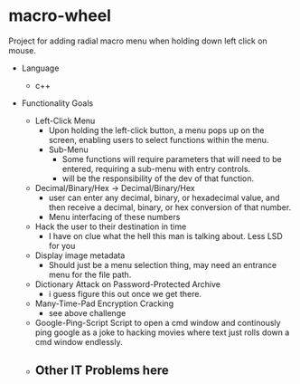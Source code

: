 # macro-wheel
Project for adding radial macro menu when holding down left click on mouse.

- Language
	- c++

- Functionality Goals
	- Left-Click Menu
		- Upon holding the left-click button, a menu pops up on the screen, enabling users to select functions within the menu.
		- Sub-Menu
			- Some functions will require parameters that will need to be entered, requiring a sub-menu with entry controls.
			- will be the responsibility of the dev of that function.
	- Decimal/Binary/Hex -> Decimal/Binary/Hex
		- user can enter any decimal, binary, or hexadecimal value, and then receive a decimal, binary, or hex conversion of that number.
		- Menu interfacing of these numbers
	- Hack the user to their destination in time
		- I have on clue what the hell this man is talking about. Less LSD for you
	- Display image metadata
		- Should just be a menu selection thing, may need an entrance menu for the file path.
	- Dictionary Attack on Password-Protected Archive
		- i guess figure this out once we get there.
	- Many-Time-Pad Encryption Cracking
		- see above challenge
	- Google-Ping-Script
		Script to open a cmd window and continously ping google as a joke to hacking movies where text just rolls down a cmd window endlessly.
	- Other IT Problems here
		- 
